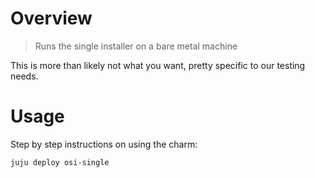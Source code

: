 # Overview
> Runs the single installer on a bare metal machine

This is more than likely not what you want, pretty specific to our testing needs.

# Usage

Step by step instructions on using the charm:

    juju deploy osi-single
